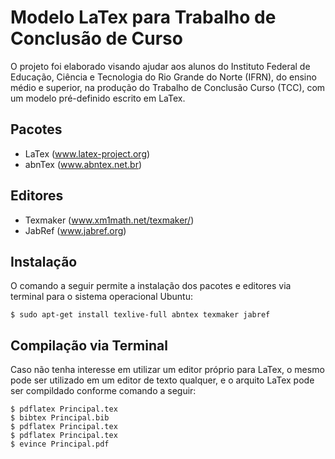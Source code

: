 Modelo LaTex para Trabalho de Conclusão de Curso
================================================

O projeto foi elaborado visando ajudar aos alunos do Instituto Federal de Educação, Ciência e Tecnologia do Rio Grande do Norte (IFRN), do ensino médio e superior, na produção do Trabalho de Conclusão Curso (TCC), com um modelo pré-definido escrito em LaTex.

Pacotes
-------

- LaTex (www.latex-project.org)
- abnTex (www.abntex.net.br)

Editores
--------

- Texmaker (www.xm1math.net/texmaker/)
- JabRef (www.jabref.org)

Instalação
----------

O comando a seguir permite a instalação dos pacotes e editores via terminal para o sistema operacional Ubuntu:

```
$ sudo apt-get install texlive-full abntex texmaker jabref
```

Compilação via Terminal
-------------------

Caso não tenha interesse em utilizar um editor próprio para LaTex, o mesmo pode ser utilizado em um editor de texto qualquer, e o arquito LaTex pode ser compildado conforme comando a seguir:

```
$ pdflatex Principal.tex
$ bibtex Principal.bib
$ pdflatex Principal.tex
$ pdflatex Principal.tex
$ evince Principal.pdf
```
